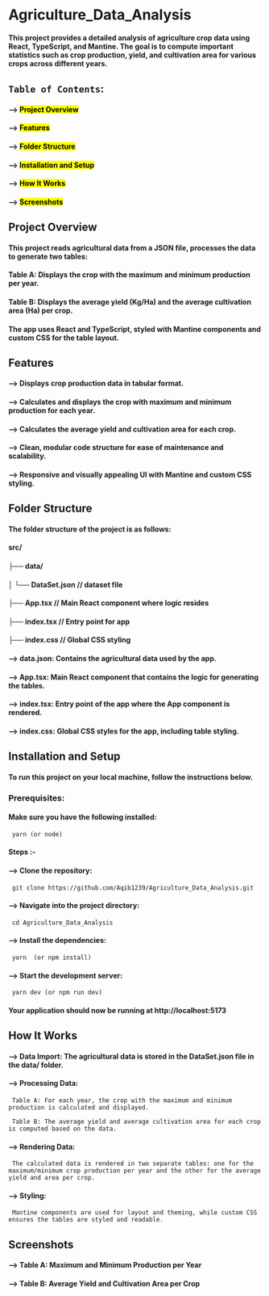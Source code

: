 #  Agriculture_Data_Analysis 

#### This project provides a detailed analysis of agriculture crop data using React, TypeScript, and Mantine. The goal is to compute important statistics such as crop production, yield, and cultivation area for various crops across different years.

  
## `Table of Contents`:

#### --> <mark> Project Overview<mark />
 
#### --> <mark> Features <mark/>
 
#### --> <mark> Folder Structure <mark/>
 
#### --> <mark> Installation and Setup <mark/>
 
#### --> <mark> How It Works <mark/>
 
#### --> <mark> Screenshots <mark/>
 


## **Project Overview**

#### This project reads agricultural data from a JSON file, processes the data to generate two tables:

#### Table A: Displays the crop with the maximum and minimum production per year.

#### Table B: Displays the average yield (Kg/Ha) and the average cultivation area (Ha) per crop.

#### The app uses React and TypeScript, styled with Mantine components and custom CSS for the table layout.


## **Features**

#### --> Displays crop production data in tabular format.
#### --> Calculates and displays the crop with maximum and minimum production for each year.
#### --> Calculates the average yield and cultivation area for each crop.
#### --> Clean, modular code structure for ease of maintenance and scalability.
#### --> Responsive and visually appealing UI with Mantine and custom CSS styling.


## **Folder Structure**

#### The folder structure of the project is as follows:

#### src/

#### ├── data/

#### │   └── DataSet.json           // dataset file

#### ├── App.tsx                 // Main React component where logic resides

#### ├── index.tsx               // Entry point for app

#### ├── index.css               // Global CSS styling


#### --> data.json: Contains the agricultural data used by the app.

#### --> App.tsx: Main React component that contains the logic for generating the tables.

#### --> index.tsx: Entry point of the app where the App component is rendered.

#### --> index.css: Global CSS styles for the app, including table styling.



## **Installation and Setup**

#### To run this project on your local machine, follow the instructions below.

### Prerequisites:

#### Make sure you have the following installed:

     yarn (or node)

#### Steps :-

#### --> Clone the repository:
 
     git clone https://github.com/Aqib1239/Agriculture_Data_Analysis.git

#### --> Navigate into the project directory:
 
     cd Agriculture_Data_Analysis

#### --> Install the dependencies:
 
     yarn  (or npm install)

#### --> Start the development server:
 
     yarn dev (or npm run dev)
     
#### Your application should now be running at http://localhost:5173


## **How It Works**

#### --> Data Import: The agricultural data is stored in the DataSet.json file in the data/ folder.

#### --> Processing Data:
 
     Table A: For each year, the crop with the maximum and minimum production is calculated and displayed.
     
     Table B: The average yield and average cultivation area for each crop is computed based on the data.
     
#### --> Rendering Data:
 
     The calculated data is rendered in two separate tables: one for the maximum/minimum crop production per year and the other for the average yield and area per crop.
     
#### --> Styling:
 
     Mantine components are used for layout and theming, while custom CSS ensures the tables are styled and readable.


## **Screenshots**

#### --> Table A: Maximum and Minimum Production per Year
 

#### --> Table B: Average Yield and Cultivation Area per Crop
